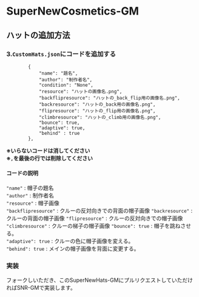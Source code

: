 # SuperNewCosmetics-GM
## ハットの追加方法
### 3.`CustomHats.json`にコードを追加する
```
        {
            "name": "題名",
            "author": "制作者名",
            "condition": "None",
            "resource": "ハットの画像名.png",
            "backflipresource": "ハットの_back_flip用の画像名.png",
            "backresource": "ハットの_back用の画像名.png",
            "flipresource": "ハットの_flip用の画像名.png",
            "climbresource": "ハットの_climb用の画像名.png",
            "bounce": true,
            "adaptive": true,
            "behind" : true
        },
```  
**※いらないコードは消してください**  
**※`,`を最後の行では削除してください**
#### コードの説明
`"name"` : 帽子の題名  
`"author"` : 制作者名   
`"resource"` : 帽子画像  
`"backflipresource"` : クルーの反対向きでの背面の帽子画像
`"backresource"` : クルーの背面の帽子画像
`"flipresource"` : クルーの反対向きでの帽子画像
`"climbresource"` : クルーの梯子の帽子画像
`"bounce": true` : 帽子を跳ねさせる。  
`"adaptive": true` : クルーの色に帽子画像を変える。  
`"behind": true` : メインの帽子画像を背面に変更する。

### 実装
フォークしいただき、このSuperNewHats-GMにプルリクエストしていただければSNR-GMで実装します。  
